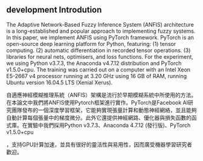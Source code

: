
## development Introdution
The Adaptive Network-Based Fuzzy Inference System (ANFIS) architecture is a long-established and popular approach to implementing fuzzy systems. In this paper, we implement ANFIS using PyTorch framework. PyTorch is an open-source deep learning platform for Python, featuring: (1) tensor computing. (2) automatic differentiation in recorded tensor operations. (3) libraries for neural nets, optimisers, and loss functions. For the experiment, we using Python v3.7.3, the Anaconda v4.7.12 distribution and PyTorch v1.5.0+cpu. The training was carried out on a computer with an Intel Xeon E5-2667 v4 processor running at 3.20 GHz using 16 GB of RAM, running Ubuntu version 16.04.5 LTS (Xenial Xerus).


自適應神經模糊推理系統（ANFIS）架構是流行於早期模糊系統中所使用的方法。在本論文中我們將ANFIS使用Pytorch框架進行實作。PyTorch是Facebook AI研究團隊發布的一個深度學習框架，它能夠實現張量計算和動態神經網絡，並且能夠自動計算每個張量中的梯度微分。此外它還提供神經網路、優化器與損失函數的函式庫。在實驗中我們採用Python v3.7.3、Anaconda 4.7.12 (發行版)、PyTorch v1.5.0+cpu

，支持GPU計算加速，並具有很好的靈活性與易用性，因而廣受機器學習研究者歡迎。